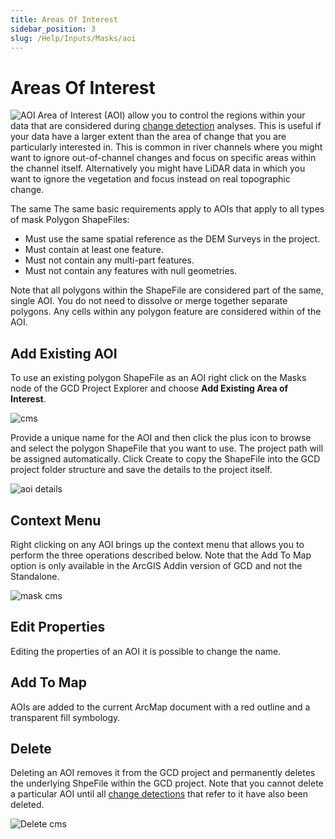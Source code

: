 ```yaml
---
title: Areas Of Interest
sidebar_position: 3
slug: /Help/Inputs/Masks/aoi
---
```

# Areas Of Interest

![AOI](/img/CommandRefs/00_ProjectExplorer/inputs/masks/aoi/aoi.png)
Area of Interest (AOI) allow you to control the regions within your data that are considered during [change detection](/Help/Analyses/Change_Detection/change-detection) analyses. This is useful if your data have a larger extent than the area of change that you are particularly interested in. This is common in river channels where you might want to ignore out-of-channel changes and focus on specific areas within the channel itself. Alternatively you might have LiDAR data in which you want to ignore the vegetation and focus instead on real topographic change.

The same The same basic requirements apply to AOIs that apply to all types of mask Polygon ShapeFiles:

* Must use the same spatial reference as the DEM Surveys in the project.
* Must contain at least one feature.
* Must not contain any multi-part features.
* Must not contain any features with null geometries.

Note that all polygons within the ShapeFile are considered part of the same, single AOI. You do not need to dissolve or merge together separate polygons. Any cells within any polygon feature are considered within of the AOI.

## Add Existing AOI

To use an existing polygon ShapeFile as an AOI right click on the Masks node of the GCD Project Explorer and choose **Add Existing Area of Interest**.

![cms](/img/CommandRefs/00_ProjectExplorer/inputs/masks/aoi/aoi_add_cms.png)

Provide a unique name for the AOI and then click the plus icon to browse and select the polygon ShapeFile that you want to use. The project path will be assigned automatically. Click Create to copy the ShapeFile into the GCD project folder structure and save the details to the project itself.

![aoi details](/img/CommandRefs/00_ProjectExplorer/inputs/masks/aoi/aoi_details.png)

## Context Menu

Right clicking on any AOI brings up the context menu that allows you to perform the three operations described below. Note that the Add To Map option is only available in the ArcGIS Addin version of GCD and not the Standalone.

![mask cms](/img/CommandRefs/00_ProjectExplorer/inputs/masks/aoi/aoi_cms.png)

## Edit Properties

Editing the properties of an AOI it is possible to change the name.

## Add To Map

AOIs are added to the current ArcMap document with a red outline and a transparent fill symbology.

## Delete

Deleting an AOI removes it from the GCD project and permanently deletes the underlying ShpeFile within the GCD project. Note that you cannot delete a particular AOI until all [change detections](/Help/Analyses/Change_Detection/change-detection) that refer to it have also been deleted.

![Delete cms](/img/CommandRefs/00_ProjectExplorer/inputs/masks/aoi/aoi_inuse.png)
